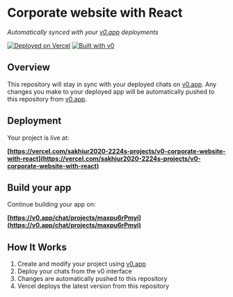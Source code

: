 # Corporate website with React

*Automatically synced with your [v0.app](https://v0.app) deployments*

[![Deployed on Vercel](https://img.shields.io/badge/Deployed%20on-Vercel-black?style=for-the-badge&logo=vercel)](https://vercel.com/sakhiur2020-2224s-projects/v0-corporate-website-with-react)
[![Built with v0](https://img.shields.io/badge/Built%20with-v0.app-black?style=for-the-badge)](https://v0.app/chat/projects/maxpu6rPmyi)

## Overview

This repository will stay in sync with your deployed chats on [v0.app](https://v0.app).
Any changes you make to your deployed app will be automatically pushed to this repository from [v0.app](https://v0.app).

## Deployment

Your project is live at:

**[https://vercel.com/sakhiur2020-2224s-projects/v0-corporate-website-with-react](https://vercel.com/sakhiur2020-2224s-projects/v0-corporate-website-with-react)**

## Build your app

Continue building your app on:

**[https://v0.app/chat/projects/maxpu6rPmyi](https://v0.app/chat/projects/maxpu6rPmyi)**

## How It Works

1. Create and modify your project using [v0.app](https://v0.app)
2. Deploy your chats from the v0 interface
3. Changes are automatically pushed to this repository
4. Vercel deploys the latest version from this repository